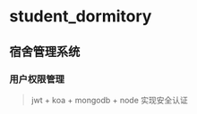 # student_dormitory

## 宿舍管理系统

### 用户权限管理

> jwt + koa + mongodb + node 实现安全认证




















